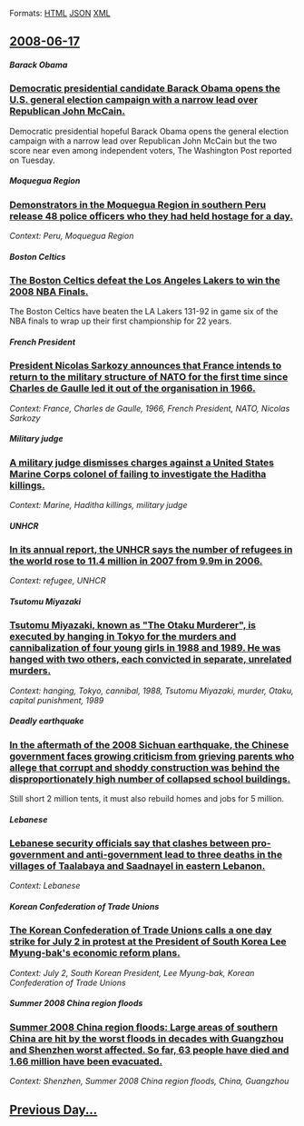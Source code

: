 
Formats: [HTML](2008/06/17/index.html)  [JSON](2008/06/17/index.json)  [XML](2008/06/17/index.xml)  

## [2008-06-17](/news/2008/06/17/index.md)

##### Barack Obama
### [ Democratic presidential candidate Barack Obama opens the U.S. general election campaign with a narrow lead over Republican John McCain. ](/news/2008/06/17/democratic-presidential-candidate-barack-obama-opens-the-u-s-general-election-campaign-with-a-narrow-lead-over-republican-john-mccain.md)
Democratic presidential hopeful Barack Obama opens the general election campaign with a narrow lead over Republican John McCain but the two score near even among independent voters, The Washington Post reported on Tuesday.

##### Moquegua Region
### [ Demonstrators in the Moquegua Region in southern Peru release 48 police officers who they had held hostage for a day. ](/news/2008/06/17/demonstrators-in-the-moquegua-region-in-southern-peru-release-48-police-officers-who-they-had-held-hostage-for-a-day.md)
_Context: Peru, Moquegua Region_

##### Boston Celtics
### [ The Boston Celtics defeat the Los Angeles Lakers to win the 2008 NBA Finals. ](/news/2008/06/17/the-boston-celtics-defeat-the-los-angeles-lakers-to-win-the-2008-nba-finals.md)
The Boston Celtics have beaten the LA Lakers 131-92 in game six of the NBA finals to wrap up their first championship for 22 years.

##### French President
### [ President Nicolas Sarkozy announces that France intends to return to the military structure of NATO for the first time since Charles de Gaulle led it out of the organisation in 1966. ](/news/2008/06/17/president-nicolas-sarkozy-announces-that-france-intends-to-return-to-the-military-structure-of-nato-for-the-first-time-since-charles-de-gau.md)
_Context: France, Charles de Gaulle, 1966, French President, NATO, Nicolas Sarkozy_

##### Military judge
### [ A military judge dismisses charges against a United States Marine Corps colonel of failing to investigate the Haditha killings. ](/news/2008/06/17/a-military-judge-dismisses-charges-against-a-united-states-marine-corps-colonel-of-failing-to-investigate-the-haditha-killings.md)
_Context: Marine, Haditha killings, military judge_

##### UNHCR
### [ In its annual report, the UNHCR says the number of refugees in the world rose to 11.4 million in 2007 from 9.9m in 2006. ](/news/2008/06/17/in-its-annual-report-the-unhcr-says-the-number-of-refugees-in-the-world-rose-to-11-4-million-in-2007-from-9-9m-in-2006.md)
_Context: refugee, UNHCR_

##### Tsutomu Miyazaki
### [ Tsutomu Miyazaki, known as "The Otaku Murderer", is executed by hanging in Tokyo for the murders and cannibalization of four young girls in 1988 and 1989. He was hanged with two others, each convicted in separate, unrelated murders. ](/news/2008/06/17/tsutomu-miyazaki-known-as-the-otaku-murderer-is-executed-by-hanging-in-tokyo-for-the-murders-and-cannibalization-of-four-young-girls-in.md)
_Context: hanging, Tokyo, cannibal, 1988, Tsutomu Miyazaki, murder, Otaku, capital punishment, 1989_

##### Deadly earthquake
### [ In the aftermath of the 2008 Sichuan earthquake, the Chinese government faces growing criticism from grieving parents who allege that corrupt and shoddy construction was behind the disproportionately high number of collapsed school buildings. ](/news/2008/06/17/in-the-aftermath-of-the-2008-sichuan-earthquake-the-chinese-government-faces-growing-criticism-from-grieving-parents-who-allege-that-corru.md)
Still short 2 million tents, it must also rebuild homes and jobs for 5 million.

##### Lebanese
### [ Lebanese security officials say that clashes between pro-government and anti-government lead to three deaths in the villages of Taalabaya and Saadnayel in eastern Lebanon. ](/news/2008/06/17/lebanese-security-officials-say-that-clashes-between-pro-government-and-anti-government-lead-to-three-deaths-in-the-villages-of-taalabaya-a.md)
_Context: Lebanese_

##### Korean Confederation of Trade Unions
### [ The Korean Confederation of Trade Unions calls a one day strike for July 2 in protest at the President of South Korea Lee Myung-bak's economic reform plans. ](/news/2008/06/17/the-korean-confederation-of-trade-unions-calls-a-one-day-strike-for-july-2-in-protest-at-the-president-of-south-korea-lee-myung-bak-s-econo.md)
_Context: July 2, South Korean President, Lee Myung-bak, Korean Confederation of Trade Unions_

##### Summer 2008 China region floods
### [ Summer 2008 China region floods: Large areas of southern China are hit by the worst floods in decades with Guangzhou and Shenzhen worst affected. So far, 63 people have died and 1.66 million have been evacuated. ](/news/2008/06/17/summer-2008-china-region-floods-large-areas-of-southern-china-are-hit-by-the-worst-floods-in-decades-with-guangzhou-and-shenzhen-worst-aff.md)
_Context: Shenzhen, Summer 2008 China region floods, China, Guangzhou_

## [Previous Day...](/news/2008/06/16/index.md)

